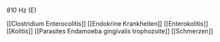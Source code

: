 810 Hz (E)

[[Clostridium Enterocolitis]]
[[Endokrine Krankheiten]]
[[Enterokolitis]]
[[Kolitis]]
[[Parasites Endamoeba gingivalis trophozoite]]
[[Schmerzen]]